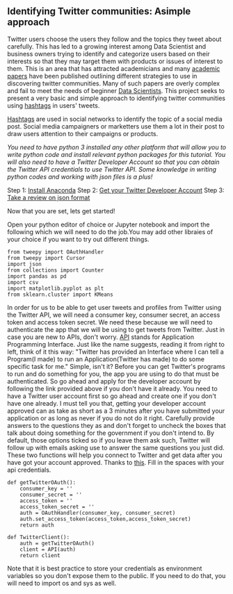 ## Identifying Twitter communities: Asimple approach

Twitter users choose the users they follow and the topics they tweet about carefully. This has led to a growing interest among Data Scientist and business owners trying to identify and categorize users based on their interests so that they may target them with products or issues of interest to them. This is an area that has attracted academicians and many [academic papers](https://journals.plos.org/plosone/article?id=10.1371/journal.pone.0210689) have been published outlining different strategies to use in discovering twitter communities. Many of such papers are overly complex and fail to meet the needs of beginner [Data Scientists](https://www.edureka.co/blog/what-is-data-science/#datascientist). This project seeks to present a very basic and simple approach to identifying twitter communities using [hashtags](https://www.takeflyte.com/blog/hashtags-explained) in users' tweets.

[Hashtags](https://www.takeflyte.com/blog/hashtags-explained) are used in social networks to identify the topic of a social media post. Social media campaigners or marketters use them a lot in their post to draw users attention to their campaigns or products.

_You need to have python 3 installed any other platform that will allow you to write python code and install relevant python packages for this tutorial. You will also need to have a Twitter Developer Account so that you can obtain the Twitter API credentials to use Twitter API. Some knowledge in writing python codes and working with json files is a plus!_

Step 1: [Install Anaconda](https://www.anaconda.com/products/individual)
Step 2: [Get your Twitter Developer Account](https://developer.twitter.com/en)
Step 3: [Take a review on json format](https://developer.mozilla.org/en-US/docs/Learn/JavaScript/Objects/JSON)

Now that you are set, lets get started!

Open your python editor of choice or Jupyter notebook and import the following which we will need to do the job.You may add other libraies of your choice if you want to try out different things.

```from tweepy import API
from tweepy import OAuthHandler
from tweepy import Cursor
import json
from collections import Counter
import pandas as pd
import csv
import matplotlib.pyplot as plt
from sklearn.cluster import KMeans
```
In order for us to be able to get user tweets and profiles from Twitter using the Twitter API, we will need a consumer key, consumer secret, an access token and access token secret. We need these because we will need to authenticate the app that we will be using to get tweets from Twitter. Just in case you are new to APIs, don't worry. [API](https://www.mulesoft.com/resources/api/what-is-an-api) stands for Application Programming Interface. Just like the name suggests, reading it from right to left, think of it this way: "Twitter has provided an Interface where I can tell a Program(I made) to run an Application(Twitter has made) to do some specific task for me." Simple, isn't it?
Before you can get Twitter's programs to run and do something for you, the app you are using to do that must be authenticated. So go ahead and apply for the developer account by following the link provided above if you don't have it already. You need to have a Twitter user account first so go ahead and create one if you don't have one already. I must tell you that, getting your developer account approved can as take as short as a 3 minutes after you have submitted your application or as long as never if you do not do it right. Carefully provide answers to the questions they as and don't forget to uncheck the boxes that talk about doing something for the government if you don't intend to. By default, those options ticked so if you leave them ask such, Twitter will follow up with emails asking use to answer the same questions you just did.
These two functions will help you connect to Twitter and get data after you have got your account approved. Thanks to [this](https://www.youtube.com/watch?v=CVYazfbbcZ8&list=PLmcBskOCOOFW1SNrz6_yzCEKGvh65wYb9&index=18&pbjreload=101). Fill in the spaces with your api credentials.


```
def getTwitterOAuth():
    consumer_key = ''
    consumer_secret = ''
    access_token = ''
    access_token_secret = ''
    auth = OAuthHandler(consumer_key, consumer_secret)
    auth.set_access_token(access_token,access_token_secret)
    return auth

def TwitterClient():
    auth = getTwitterOAuth()
    client = API(auth)
    return client
```

Note that it is best practice to store your credentials as environment variables so you don't expose them to the public. If you need to do that, you will need to import os and sys as well. 

